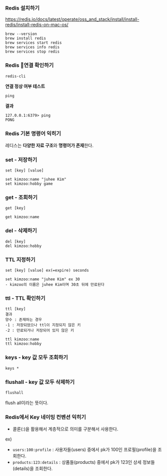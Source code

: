### Redis 설치하기
https://redis.io/docs/latest/operate/oss_and_stack/install/install-redis/install-redis-on-mac-os/

```linux
brew --version
brew install redis
brew services start redis
brew services info redis
brew services stop redis
```

### Redis 연결 확인하기
```linux
redis-cli
```

**연결 정상 여부 테스트**
```linux
ping
```

**결과**
```linux
127.0.0.1:6379> ping
PONG
```


### Redis 기본 명령어 익히기
레디스는 **다양한 자료 구조**와 **명령어가 존재**한다.

### set - 저장하기
```shell
set [key] [value]

set kimzoo:name "juhee Kim"
set kimzoo:hobby game
```

### get - 조회하기
```shell
get [key]

get kimzoo:name
```

### del - 삭제하기
```shell
del [key]
del kimzoo:hobby
```

### TTL 지정하기
```shell
set [key] [value] ex(=expire) seconds

set kimzoo:name "juhee Kim" ex 30
- kimzoo의 이름은 juhee Kim이며 30초 뒤에 만료된다
```

### ttl - TTL 확인하기
```shell
ttl [key]
결과
양수 : 존재하는 경우
-1 : 저장되었으나 ttl이 지정되지 않은 키
-2 : 만료되거나 저장되어 있지 않은 키

ttl kimzoo:name 
ttl kimzoo:hobby
```

### keys - key 값 모두 조회하기
```shell
keys *
```

### flushall - key 값 모두 삭제하기
```shell
flushall
```
flush all이라는 뜻이다.


### Redis에서 Key 네이밍 컨벤션 익히기
- 콜론(:)을 활용해서 계층적으로 의미를 구분해서 사용한다.

ex)
- `users:100:profile` : 사용자들(users) 중에서 pk가 100인 프로필(profile)을 조회한다.
- `products:123:details` : 상품들(products) 중에서 pk가 123인 상세 정보들(details)을 조회한다.

